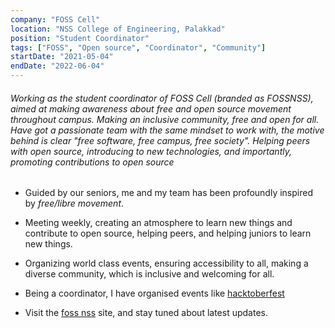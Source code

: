 ```yaml
---
company: "FOSS Cell"
location: "NSS College of Engineering, Palakkad"
position: "Student Coordinator"
tags: ["FOSS", "Open source", "Coordinator", "Community"]
startDate: "2021-05-04"
endDate: "2022-06-04"
---
```


###### Working as the student coordinator of FOSS Cell (branded as FOSSNSS), aimed at making awareness about free and open source movement throughout campus. Making an inclusive community, free and open for all. Have got a passionate team with the same mindset to work with, the motive behind is clear _"free software, free campus, free society"_. Helping peers with open source, introducing to new technologies, and importantly, promoting contributions to open source </p>

* Guided by our seniors, me and my team has been profoundly inspired by _free/libre movement_.</p>

* Meeting weekly, creating an atmosphere to learn new things and contribute to open source, helping peers, and helping juniors to learn new things.</p>

* Organizing world class events, ensuring accessibility to all, making a diverse community, which is inclusive and welcoming for all.</p>

* Being a coordinator, I have organised events like <a href="http://nssce.ac.in/cs-news-event/view/index.php?id=57" target="_blank">hacktoberfest</a> </p>

* Visit the <a href="https://fossnss.org" target="_blank">foss nss</a> site, and stay tuned about latest updates. 